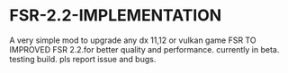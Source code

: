# FSR-2.2-IMPLEMENTATION
A very simple mod to upgrade any dx 11,12 or vulkan game FSR TO IMPROVED FSR 2.2.for better quality and performance. currently in beta. testing build. pls report issue and bugs. 
